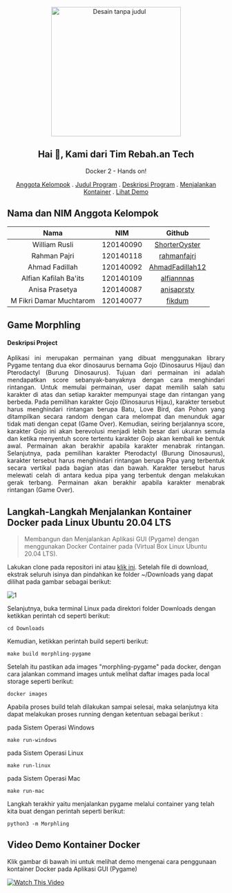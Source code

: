 <p align="center">
   <img alt="Desain tanpa judul" src="https://user-images.githubusercontent.com/100473334/170390599-40f61a1f-a398-4385-be5d-6cd09dd942d2.png" width="300">
<h2 align="center">Hai 👋, Kami dari Tim Rebah.an Tech</h2>
 <p align="center">Docker 2 - Hands on!</p>
</p>
<p align="center">
    <a href="https://github.com/ShorterOyster/pygame_docker#nama-dan-nim-anggota-kelompok">Anggota Kelompok</a>
    .
    <a href="https://github.com/ShorterOyster/pygame_docker#game-morphling">Judul Program</a>
    .
    <a href="https://github.com/ShorterOyster/pygame_docker#deskripsi-project">Deskripsi Program</a>
    .
    <a href="https://github.com/ShorterOyster/pygame_docker#langkah-langkah-menjalankan-kontainer-docker-pada-linux-ubuntu-2004-lts">Menjalankan Kontainer</a>
    .
    <a href="https://github.com/ShorterOyster/pygame_docker#video-demo-kontainer-docker">Lihat Demo</a>   
</p> 


## Nama dan NIM Anggota Kelompok
| Nama | NIM | Github |
| :---: | :---: | :---: |
| William Rusli              | 120140090 | [ShorterOyster](https://github.com/ShorterOyster)           |
| Rahman Pajri               | 120140118 | [rahmanfajri](https://github.com/rahmanfajri)           |
| Ahmad Fadillah             | 120140092 | [AhmadFadillah12](https://github.com/AhmadFadillah12)     |
| Alfian Kafilah Ba'its      | 120140109 | [alfiannnas](https://github.com/alfiannnas)                 |
| Anisa Prasetya             | 120140087 | [anisaprsty](https://github.com/anisaprsty)                   |
| M Fikri Damar Muchtarom    | 120140077 | [fikdum](https://github.com/fikdum)                   |

## Game Morphling

#### Deskripsi Project
<p align="justify">
Aplikasi ini merupakan permainan yang dibuat menggunakan library Pygame tentang dua ekor dinosaurus bernama Gojo (Dinosaurus Hijau) dan Pterodactyl (Burung Dinosaurus). Tujuan dari permainan ini adalah mendapatkan score sebanyak-banyaknya dengan cara menghindari rintangan. Untuk memulai permainan, user dapat memilih salah satu karakter di atas dan setiap karakter mempunyai stage dan rintangan yang berbeda. Pada pemilihan karakter Gojo (Dinosaurus Hijau), karakter tersebut harus menghindari rintangan berupa Batu, Love Bird, dan Pohon yang ditampilkan secara random dengan cara melompat dan menunduk agar tidak mati dengan cepat (Game Over). Kemudian, seiring berjalannya score, karakter Gojo ini akan berevolusi menjadi lebih besar dari ukuran semula dan ketika menyentuh score tertentu karakter Gojo akan kembali ke bentuk awal. Permainan akan berakhir apabila karakter menabrak rintangan.
Selanjutnya, pada pemilihan karakter Pterodactyl (Burung Dinosaurus), karakter tersebut harus menghindari rintangan berupa Pipa yang terbentuk secara vertikal pada bagian atas dan bawah. Karakter tersebut harus melewati celah di antara kedua pipa yang terbentuk dengan melakukan gerak terbang. Permainan akan berakhir apabila karakter menabrak rintangan (Game Over).
</p>    

## Langkah-Langkah Menjalankan Kontainer Docker pada Linux Ubuntu 20.04 LTS
> Membangun dan Menjalankan Aplikasi GUI (Pygame) dengan menggunakan Docker Container pada (Virtual Box Linux Ubuntu 20.04 LTS).

Lakukan clone pada repositori ini atau [klik ini](https://github.com/ShorterOyster/pygame_docker/archive/refs/heads/main.zip). Setelah file di download, ekstrak seluruh isinya dan pindahkan ke folder ~/Downloads yang dapat dilihat pada gambar sebagai berikut:

![1](https://user-images.githubusercontent.com/71332803/170678057-792bb55d-bb2b-4085-802c-324206b74077.png)

Selanjutnya, buka terminal Linux pada direktori folder Downloads dengan ketikkan perintah cd seperti berikut:

    cd Downloads

Kemudian, ketikkan perintah build seperti berikut:

    make build morphling-pygame

 Setelah itu pastikan ada images "morphling-pygame" pada docker, dengan cara jalankan command images untuk melihat daftar images pada local storage seperti berikut:

    docker images

Apabila proses build telah dilakukan sampai selesai, maka selanjutnya kita dapat melakukan proses running dengan ketentuan sebagai berikut :

pada Sistem Operasi Windows

    make run-windows

pada Sistem Operasi Linux

    make run-linux

pada Sistem Operasi Mac

    make run-mac

Langkah terakhir yaitu menjalankan pygame melalui container yang telah kita buat dengan perintah seperti berikut:

    python3 -m Morphling

## Video Demo Kontainer Docker
Klik gambar di bawah ini untuk melihat demo mengenai cara penggunaan kontainer Docker pada Aplikasi GUI (Pygame)

[![Watch This Video](http://img.youtube.com/vi/uL6J4bAxkqw/0.jpg)](https://youtu.be/uL6J4bAxkqw)
